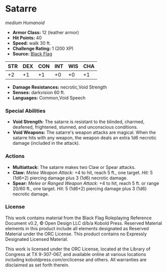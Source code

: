 # Satarre

*medium* *Humanoid*

- **Armor Class:** 12 (leather armor)
- **Hit Points:** 40 
- **Speed:** walk 30 ft.
- **Challenge Rating:** 1 (200 XP)
- **Source:** [Black Flag](https://koboldpress.com/kpstore/product/tovrpg-pg-mv/)

| STR | DEX | CON | INT | WIS | CHA |
| --- | --- | --- | --- | --- | --- |
| +2 | +1 | +1 | +0 | +0 | +1 |

- **Damage Resistances:** necrotic,Void Strength
- **Senses:** darkvision 60 ft.
- **Languages:** Common,Void Speech

### Special Abilities

- **Void Strength:** The satarre is resistant to the blinded, charmed, deafened, frightened, stunned, and unconscious conditions.
- **Void Weapons:** The satarre's weapon attacks are magical. When the satarre hits with any weapon, the weapon deals an extra 1d6 necrotic damage (included in the attack).

### Actions

- **Multiattack:** The satarre makes two Claw or Spear attacks.
- **Claw:** _Melee Weapon Attack:_ +4 to hit, reach 5 ft., one target. _Hit:_ 5 (1d6+2) piercing damage plus 3 (1d6) necrotic damage.
- **Spear:** _Melee or Ranged Weapon Attack:_ +4 to hit, reach 5 ft. or range 20/60 ft., one target. _Hit:_ 5 (1d6+2) piercing damage plus 3 (1d6) necrotic damage.


### License

This work contains material from the Black Flag Roleplaying Reference Document v0.2, © Open Design LLC d/b/a Kobold Press. Reserved Material elements in this product include all elements designated as Reserved Material under the ORC License. This product contains no Expressly Designated Licensed Material.

This work is licensed under the ORC License, located at the Library of Congress at TX 9-307-067, and available online at various locations including koboldpress.com/orclicense and others. All warranties are disclaimed as set forth therein.
